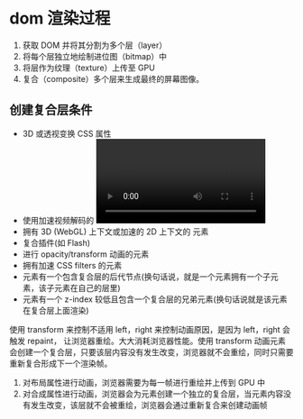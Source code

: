 # dom 渲染过程

1. 获取 DOM 并将其分割为多个层（layer）
2. 将每个层独立地绘制进位图（bitmap）中
3. 将层作为纹理（texture）上传至 GPU
4. 复合（composite）多个层来生成最终的屏幕图像。

## 创建复合层条件

- 3D 或透视变换 CSS 属性
- 使用加速视频解码的 <video> 元素
- 拥有 3D (WebGL) 上下文或加速的 2D 上下文的 <canvas> 元素
- 复合插件(如 Flash)
- 进行 opacity/transform 动画的元素
- 拥有加速 CSS filters 的元素
- 元素有一个包含复合层的后代节点(换句话说，就是一个元素拥有一个子元素，该子元素在自己的层里)
- 元素有一个 z-index 较低且包含一个复合层的兄弟元素(换句话说就是该元素在复合层上面渲染)

使用 transform 来控制不适用 left，right 来控制动画原因，是因为 left，right 会触发 repaint， 让浏览器重绘。大大消耗浏览器性能。使用 transform 动画元素会创建一个复合层，只要该层内容没有发生改变，浏览器就不会重绘，同时只需要重新复合形成下一个渲染帧。

1. 对布局属性进行动画，浏览器需要为每一帧进行重绘并上传到 GPU 中
2. 对合成属性进行动画，浏览器会为元素创建一个独立的复合层，当元素内容没有发生改变，该层就不会被重绘，浏览器会通过重新复合来创建动画帧
